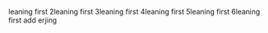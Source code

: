 leaning first
2leaning first
3leaning first
4leaning first
5leaning first
6leaning first
add erjing

